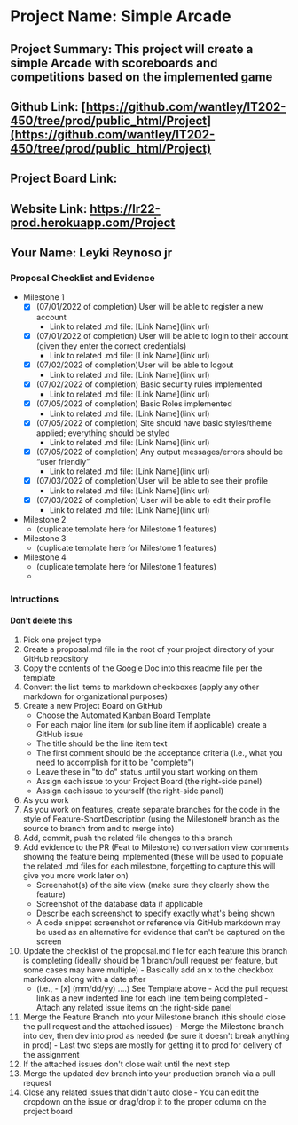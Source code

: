 # Project Name: Simple Arcade
## Project Summary: This project will create a simple Arcade with scoreboards and competitions based on the implemented game
## Github Link: [https://github.com/wantley/IT202-450/tree/prod/public_html/Project](https://github.com/wantley/IT202-450/tree/prod/public_html/Project)
## Project Board Link: 
## Website Link: https://lr22-prod.herokuapp.com/Project
## Your Name: Leyki Reynoso jr

<!-- Line item / Feature template (use this for each bullet point) -- DO NOT DELETE THIS SECTION


- [ ] \(mm/dd/yyyy of completion) Feature Title (from the proposal bullet point, if it's a sub-point indent it properly)
  -  Link to related .md file: [Link Name](link url)

 End Line item / Feature Template -- DO NOT DELETE THIS SECTION --> 
 
 
### Proposal Checklist and Evidence

- Milestone 1
    - [X] \(07/01/2022 of completion) User will be able to register a new account
      -  Link to related .md file: [Link Name](link url)
  - [X] \(07/01/2022 of completion) User will be able to login to their account (given they enter the correct credentials)
      -  Link to related .md file: [Link Name](link url)
  - [X] \(07/02/2022 of completion)User will be able to logout
      -  Link to related .md file: [Link Name](link url)
  - [X] \(07/02/2022 of completion) Basic security rules implemented
      -  Link to related .md file: [Link Name](link url)
  - [X] \(07/05/2022 of completion) Basic Roles implemented
      -  Link to related .md file: [Link Name](link url)
  - [X] \(07/05/2022 of completion) Site should have basic styles/theme applied; everything should be styled
      -  Link to related .md file: [Link Name](link url)
  - [X] \(07/05/2022 of completion) Any output messages/errors should be “user friendly”
      -  Link to related .md file: [Link Name](link url)
  - [X] \(07/03/2022 of completion)User will be able to see their profile
      -  Link to related .md file: [Link Name](link url)
  - [X] \(07/03/2022 of completion) User will be able to edit their profile
      -  Link to related .md file: [Link Name](link url)
- Milestone 2
  - (duplicate template here for Milestone 1 features)
- Milestone 3
  - (duplicate template here for Milestone 1 features)
- Milestone 4
  - (duplicate template here for Milestone 1 features)
  - 
### Intructions
#### Don't delete this
1. Pick one project type
2. Create a proposal.md file in the root of your project directory of your GitHub repository
3. Copy the contents of the Google Doc into this readme file per the template
4. Convert the list items to markdown checkboxes (apply any other markdown for organizational purposes)
5. Create a new Project Board on GitHub
   - Choose the Automated Kanban Board Template
   - For each major line item (or sub line item if applicable) create a GitHub issue
   - The title should be the line item text
   - The first comment should be the acceptance criteria (i.e., what you need to accomplish for it to be "complete")
   - Leave these in "to do" status until you start working on them
   - Assign each issue to your Project Board (the right-side panel)
   - Assign each issue to yourself (the right-side panel)
6. As you work
  1. As you work on features, create separate branches for the code in the style of Feature-ShortDescription (using the Milestone# branch as the source to branch from and to merge into)
  2. Add, commit, push the related file changes to this branch
  3. Add evidence to the PR (Feat to Milestone) conversation view comments showing the feature being implemented (these will be used to populate the related .md files for each milestone, forgetting to capture this will give you more work later on)
     - Screenshot(s) of the site view (make sure they clearly show the feature)
     - Screenshot of the database data if applicable
     - Describe each screenshot to specify exactly what's being shown
     - A code snippet screenshot or reference via GitHub markdown may be used as an alternative for evidence that can't be captured on the screen
  4. Update the checklist of the proposal.md file for each feature this branch is completing (ideally should be 1 branch/pull request per feature, but some cases may have multiple)
    - Basically add an x to the checkbox markdown along with a date after
      - (i.e.,   - [x] (mm/dd/yy) ....) See Template above
    - Add the pull request link as a new indented line for each line item being completed
    - Attach any related issue items on the right-side panel
  5. Merge the Feature Branch into your Milestone branch (this should close the pull request and the attached issues)
    - Merge the Milestone branch into dev, then dev into prod as needed (be sure it doesn't break anything in prod)
    - Last two steps are mostly for getting it to prod for delivery of the assignment 
  7. If the attached issues don't close wait until the next step
  8. Merge the updated dev branch into your production branch via a pull request
  9. Close any related issues that didn't auto close
    - You can edit the dropdown on the issue or drag/drop it to the proper column on the project board
